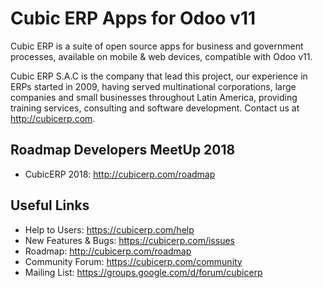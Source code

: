 Cubic ERP Apps for Odoo v11
===========================

Cubic ERP is a suite of open source apps for business and government processes, available on mobile & web devices, compatible with Odoo v11.

Cubic ERP S.A.C is the company that lead this project, our experience in ERPs started in 2009, having served multinational corporations, large companies and small businesses throughout Latin America, providing training services, consulting and software development. Contact us at http://cubicerp.com.

Roadmap Developers MeetUp 2018
------------------------------
* CubicERP 2018: http://cubicerp.com/roadmap

Useful Links
------------
* Help to Users: https://cubicerp.com/help
* New Features & Bugs: https://cubicerp.com/issues
* Roadmap: http://cubicerp.com/roadmap
* Community Forum: https://cubicerp.com/community
* Mailing List: https://groups.google.com/d/forum/cubicerp
